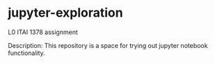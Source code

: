 # jupyter-exploration

L0 ITAI 1378 assignment

Description: This repository is a space for trying out jupyter notebook functionality.
